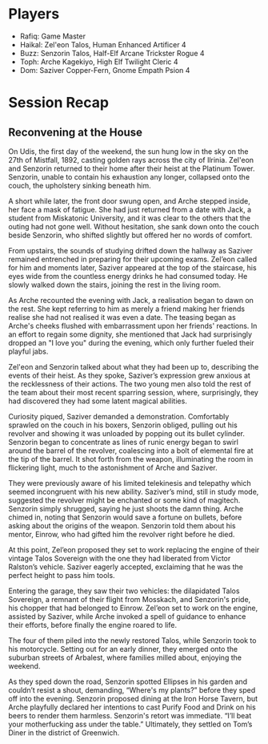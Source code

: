 # Players
- Rafiq: Game Master
- Haikal: Zel'eon Talos, Human Enhanced Artificer 4
- Buzz: Senzorin Talos, Half-Elf Arcane Trickster Rogue 4
- Toph: Arche Kagekiyo, High Elf Twilight Cleric 4
- Dom: Saziver Copper-Fern, Gnome Empath Psion 4
# Session Recap
## Reconvening at the House
On Udis, the first day of the weekend, the sun hung low in the sky on the 27th of Mistfall, 1892, casting golden rays across the city of Ilrinia. Zel'eon and Senzorin returned to their home after their heist at the Platinum Tower. Senzorin, unable to contain his exhaustion any longer, collapsed onto the couch, the upholstery sinking beneath him.

A short while later, the front door swung open, and Arche stepped inside, her face a mask of fatigue. She had just returned from a date with Jack, a student from Miskatonic University, and it was clear to the others that the outing had not gone well. Without hesitation, she sank down onto the couch beside Senzorin, who shifted slightly but offered her no words of comfort.

From upstairs, the sounds of studying drifted down the hallway as Saziver remained entrenched in preparing for their upcoming exams. Zel’eon called for him and moments later, Saziver appeared at the top of the staircase, his eyes wide from the countless energy drinks he had consumed today. He slowly walked down the stairs, joining the rest in the living room.

As Arche recounted the evening with Jack, a realisation began to dawn on the rest. She kept referring to him as merely a friend making her friends realise she had not realised it was even a date. The teasing began as Arche's cheeks flushed with embarrassment upon her friends' reactions. In an effort to regain some dignity, she mentioned that Jack had surprisingly dropped an "I love you" during the evening, which only further fueled their playful jabs.

Zel'eon and Senzorin talked about what they had been up to, describing the events of their heist. As they spoke, Saziver’s expression grew anxious at the recklessness of their actions. The two young men also told the rest of the team about their most recent sparring session, where, surprisingly, they had discovered they had some latent magical abilities.

Curiosity piqued, Saziver demanded a demonstration. Comfortably sprawled on the couch in his boxers, Senzorin obliged, pulling out his revolver and showing it was unloaded by popping out its bullet cylinder. Senzorin began to concentrate as lines of runic energy began to swirl around the barrel of the revolver, coalescing into a bolt of elemental fire at the tip of the barrel. It shot forth from the weapon, illuminating the room in flickering light, much to the astonishment of Arche and Saziver. 

They were previously aware of his limited telekinesis and telepathy which seemed incongruent with his new ability. Saziver’s mind, still in study mode, suggested the revolver might be enchanted or some kind of magitech. Senzorin simply shrugged, saying he just shoots the damn thing. Arche chimed in, noting that Senzorin would save a fortune on bullets, before asking about the origins of the weapon. Senzorin told them about his mentor, Einrow, who had gifted him the revolver right before he died.

At this point, Zel’eon proposed they set to work replacing the engine of their vintage Talos Sovereign with the one they had liberated from Victor Ralston’s vehicle. Saziver eagerly accepted, exclaiming that he was the perfect height to pass him tools.

Entering the garage, they saw their two vehicles: the dilapidated Talos Sovereign, a remnant of their flight from Mosskach, and Senzorin's pride, his chopper that had belonged to Einrow. Zel’eon set to work on the engine, assisted by Saziver, while Arche invoked a spell of guidance to enhance their efforts, before finally the engine roared to life.

The four of them piled into the newly restored Talos, while Senzorin took to his motorcycle. Setting out for an early dinner, they emerged onto the suburban streets of Arbalest, where families milled about, enjoying the weekend.

As they sped down the road, Senzorin spotted Ellipses in his garden and couldn’t resist a shout, demanding, “Where's my plants?” before they sped off into the evening. Senzorin proposed dining at the Iron Horse Tavern, but Arche playfully declared her intentions to cast Purify Food and Drink on his beers to render them harmless. Senzorin's retort was immediate. “I’ll beat your motherfucking ass under the table.” Ultimately, they settled on Tom’s Diner in the district of Greenwich.